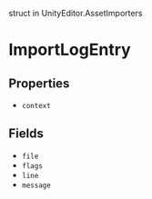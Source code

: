 struct in UnityEditor.AssetImporters
# ImportLogEntry

## Properties
- `context`
## Fields
- `file`
- `flags`
- `line`
- `message`

